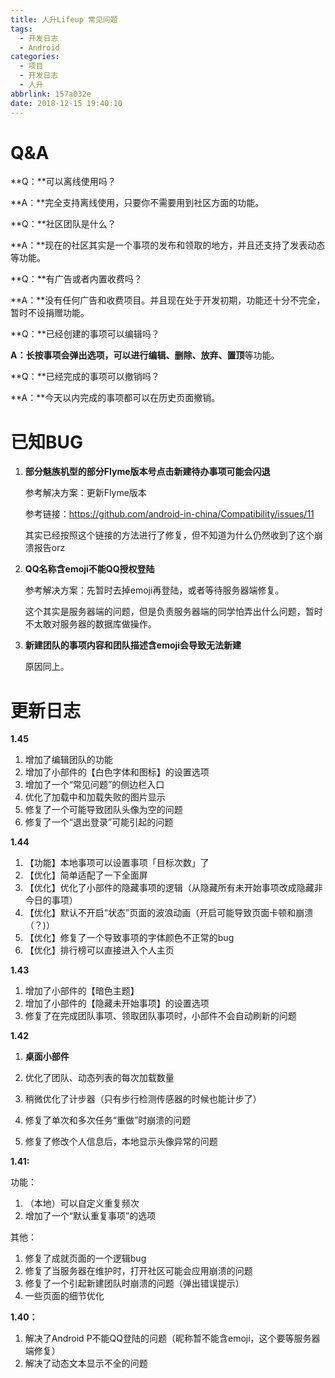 ```yaml
---
title: 人升Lifeup 常见问题
tags:
  - 开发日志
  - Android
categories:
  - 项目
  - 开发日志
  - 人升
abbrlink: 157a032e
date: 2018-12-15 19:40:10
---
```






# Q&A

**Q：**可以离线使用吗？

**A：**完全支持离线使用，只要你不需要用到社区方面的功能。



**Q：**社区团队是什么？

**A：**现在的社区其实是一个事项的发布和领取的地方，并且还支持了发表动态等功能。



**Q：**有广告或者内置收费吗？

**A：**没有任何广告和收费项目。并且现在处于开发初期，功能还十分不完全，暂时不设捐赠功能。



**Q：**已经创建的事项可以编辑吗？

**A：**长按事项会弹出选项，可以进行**编辑、删除、放弃、置顶**等功能。



**Q：**已经完成的事项可以撤销吗？

**A：**今天以内完成的事项都可以在历史页面撤销。

<!-- more -->



# 已知BUG

1. **部分魅族机型的部分Flyme版本号点击新建待办事项可能会闪退**

   参考解决方案：更新Flyme版本

   参考链接：https://github.com/android-in-china/Compatibility/issues/11

   其实已经按照这个链接的方法进行了修复，但不知道为什么仍然收到了这个崩溃报告orz

2. **QQ名称含emoji不能QQ授权登陆**

   参考解决方案：先暂时去掉emoji再登陆，或者等待服务器端修复。

   这个其实是服务器端的问题，但是负责服务器端的同学怕弄出什么问题，暂时不太敢对服务器的数据库做操作。

3. **新建团队的事项内容和团队描述含emoji会导致无法新建**

   原因同上。



# 更新日志

**1.45**

1. 增加了编辑团队的功能
2. 增加了小部件的【白色字体和图标】的设置选项
3. 增加了一个“常见问题”的侧边栏入口
4. 优化了加载中和加载失败的图片显示
5. 修复了一个可能导致团队头像为空的问题
6. 修复了一个“退出登录”可能引起的问题

**1.44**

1. 【功能】本地事项可以设置事项「目标次数」了
2. 【优化】简单适配了一下全面屏
3. 【优化】优化了小部件的隐藏事项的逻辑（从隐藏所有未开始事项改成隐藏非今日的事项）
4. 【优化】默认不开启“状态”页面的波浪动画（开启可能导致页面卡顿和崩溃（？)）
5. 【优化】修复了一个导致事项的字体颜色不正常的bug
6. 【优化】排行榜可以直接进入个人主页

**1.43**

1. 增加了小部件的【暗色主题】
2. 增加了小部件的【隐藏未开始事项】的设置选项
3. 修复了在完成团队事项、领取团队事项时，小部件不会自动刷新的问题

**1.42**

1. **桌面小部件**

2. 优化了团队、动态列表的每次加载数量
3. 稍微优化了计步器（只有步行检测传感器的时候也能计步了）
4. 修复了单次和多次任务“重做”时崩溃的问题
5. 修复了修改个人信息后，本地显示头像异常的问题

**1.41:**

功能：

1. （本地）可以自定义重复频次
2. 增加了一个“默认重复事项”的选项

其他：
1. 修复了成就页面的一个逻辑bug
2. 修复了当服务器在维护时，打开社区可能会应用崩溃的问题
3. 修复了一个引起新建团队时崩溃的问题（弹出错误提示）
4. 一些页面的细节优化

**1.40：**

1. 解决了Android P不能QQ登陆的问题（昵称暂不能含emoji，这个要等服务器端修复）
2. 解决了动态文本显示不全的问题